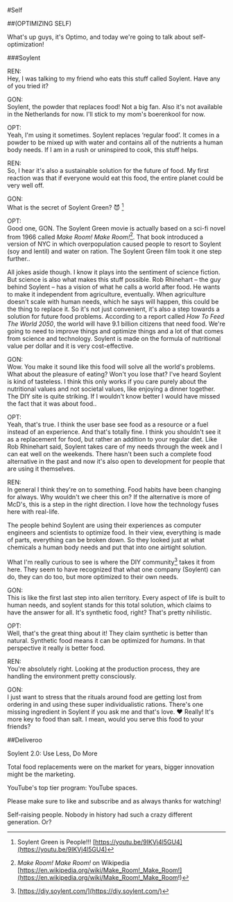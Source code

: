 #Self

##(OPTIMIZING SELF)

What's up guys, it's Optimo, and today we're going to talk about self-optimization!

###Soylent

REN:   
Hey, I was talking to my friend who eats this stuff called Soylent. Have any of you tried it?

GON:  
Soylent, the powder that replaces food! Not a big fan. Also it's not available in the Netherlands for now. I'll stick to my mom's boerenkool for now.

OPT:  
Yeah, I'm using it sometimes.
Soylent replaces ‘regular food’. It comes in a powder to be mixed up with water and contains all of the nutrients a human body needs. If I am in a rush or uninspired to cook, this stuff helps.

REN:  
So, I hear it's also a sustainable solution for the future of food. My first reaction was that if everyone would eat this food, the entire planet could be very well off. 

GON:  
What is the secret of Soylent Green? 😈 [^people]

OPT:  
Good one, GON. The Soylent Green movie is actually based on a sci-fi novel from 1966 called _Make Room! Make Room!_[^room]. That book introduced a version of NYC in which overpopulation caused people to resort to Soylent (soy and lentil) and water on ration. The Soylent Green film took it one step further..  

All jokes aside though. I know it plays into the sentiment of science fiction. But science is also what makes this stuff possible. Rob Rhinehart – the guy behind Soylent – has a vision of what he calls a world after food. He wants to make it independent from agriculture, eventually. When agriculture doesn't scale with human needs, which he says will happen, this could be the thing to replace it. So it's not just convenient, it's also a step towards a solution for future food problems. According to a report called _How To Feed The World 2050_, the world will have 9.1 billion citizens that need food. We're going to need to improve things and optimize things and a lot of that comes from science and technology. Soylent is made on the formula of nutritional value per dollar and it is very cost-effective.  

GON:  
Wow. You make it sound like this food will solve all the world's problems. What about the pleasure of eating? Won't you lose that? I've heard Soylent is kind of tasteless. I think this only works if you care purely about the nutritional values and not societal values, like enjoying a dinner together.
The DIY site is quite striking. If I wouldn't know better I would have missed the fact that it was about food.. 

OPT:  
Yeah, that's true. I think the user base see food as a resource or a fuel instead of an experience. And that's totally fine. I think you shouldn't see it as a replacement for food, but rather an addition to your regular diet. Like Rob Rhinehart said, Soylent takes care of my needs through the week and I can eat well on the weekends. 
There hasn't been such a complete food alternative in the past and now it's also open to development for people that are using it themselves.  

REN:  
In general I think they're on to something. Food habits have been changing for always. Why wouldn't we cheer this on? If the alternative is more of McD's, this is a step in the right direction. I love how the technology fuses here with real-life.

The people behind Soylent are using their experiences as computer engineers and scientists to optimize food. In their view, everything is made of parts, everything can be broken down. So they looked just at what chemicals a human body needs and put that into one airtight solution. 

What I'm really curious to see is where the DIY community[^diy] takes it from here. They seem to have recognized that what one company (Soylent) can do, they can do too, but more optimized to their own needs.

GON:  
This is like the first last step into alien territory. Every aspect of life is built to human needs, and soylent stands for this total solution, which claims to have the answer for all. It's synthetic food, right? That's pretty nihilistic. 

OPT:  
Well, that's the great thing about it! They claim synthetic is better than natural. Synthetic food means it can be optimized for _humans_. In that perspective it really is better food.

REN:  
You're absolutely right. Looking at the production process, they are handling the environment pretty consciously.

GON:  
I just want to stress that the rituals around food are getting lost from ordering in and using these super individualistic rations. There's one missing ingredient in Soylent if you ask me and that's love. ❤️ Really! It's more key to food than salt. I mean, would you serve this food to your friends? 

##Deliveroo

Soylent 2.0: Use Less, Do More

Total food replacements were on the market for years, bigger innovation might be the marketing.

YouTube's top tier program: YouTube spaces.

Please make sure to like and subscribe and as always thanks for watching!

Self-raising people. Nobody in history had such a crazy different generation. Or?

[^people]: Soylent Green is People!!! [https://youtu.be/9IKVj4l5GU4](https://youtu.be/9IKVj4l5GU4)
[^room]: _Make Room! Make Room!_ on Wikipedia [https://en.wikipedia.org/wiki/Make_Room!_Make_Room!](https://en.wikipedia.org/wiki/Make_Room!_Make_Room!)
[^community]: Soylent on Disqus [https://discourse.soylent.com/t/i-heard-there-was-a-shortage-of-soylent-i-have-some-1-5-i-need-to-sell/26524/8](https://discourse.soylent.com/t/i-heard-there-was-a-shortage-of-soylent-i-have-some-1-5-i-need-to-sell/26524/8)
[^diy]: [https://diy.soylent.com/](https://diy.soylent.com/)
